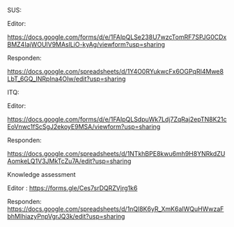 

SUS:

Editor:

https://docs.google.com/forms/d/e/1FAIpQLSe238U7wzcTomRF7SPJG0CDxBMZ4IajWOUlV9MAslLiO-kyAg/viewform?usp=sharing

Responden:

https://docs.google.com/spreadsheets/d/1Y4O0RYukwcFx6OGPqRI4Mwe8LbT_6GQ_INRpIna4OIw/edit?usp=sharing

ITQ:

Editor:

https://docs.google.com/forms/d/e/1FAIpQLSdpuWk7Ldj7ZqRaj2epTN8K21cEoVnwc1fScSgJ2ekoyE9MSA/viewform?usp=sharing

Responden:

https://docs.google.com/spreadsheets/d/1NTkhBPE8kwu6mh9H8YNRkdZUAomkeLQ1V3JMkTcZu7A/edit?usp=sharing


Knowledge assessment

Editor :
https://forms.gle/Ces7srDQRZVjrg1k6

Responden:
https://docs.google.com/spreadsheets/d/1nQl8K6yR_XmK6aIWQuHWwzaFbhMIhiazyPnpVgrJQ3k/edit?usp=sharing
